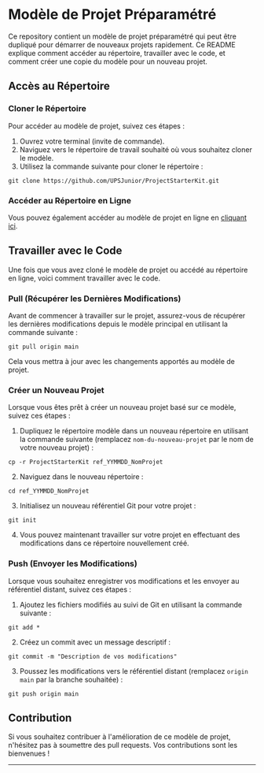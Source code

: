 # Modèle de Projet Préparamétré

Ce repository contient un modèle de projet préparamétré qui peut être dupliqué pour démarrer de nouveaux projets rapidement. Ce README explique comment accéder au répertoire, travailler avec le code, et comment créer une copie du modèle pour un nouveau projet.

## Accès au Répertoire

### Cloner le Répertoire

Pour accéder au modèle de projet, suivez ces étapes :

1. Ouvrez votre terminal (invite de commande).
2. Naviguez vers le répertoire de travail souhaité où vous souhaitez cloner le modèle.
3. Utilisez la commande suivante pour cloner le répertoire :

```shell
git clone https://github.com/UPSJunior/ProjectStarterKit.git
```

### Accéder au Répertoire en Ligne

Vous pouvez également accéder au modèle de projet en ligne en [cliquant ici](https://github.com/UPSJunior/ProjectStarterKit).

## Travailler avec le Code

Une fois que vous avez cloné le modèle de projet ou accédé au répertoire en ligne, voici comment travailler avec le code.

### Pull (Récupérer les Dernières Modifications)

Avant de commencer à travailler sur le projet, assurez-vous de récupérer les dernières modifications depuis le modèle principal en utilisant la commande suivante :

```shell
git pull origin main
```

Cela vous mettra à jour avec les changements apportés au modèle de projet.

### Créer un Nouveau Projet

Lorsque vous êtes prêt à créer un nouveau projet basé sur ce modèle, suivez ces étapes :

1. Dupliquez le répertoire modèle dans un nouveau répertoire en utilisant la commande suivante (remplacez `nom-du-nouveau-projet` par le nom de votre nouveau projet) :

```shell
cp -r ProjectStarterKit ref_YYMMDD_NomProjet
```

2. Naviguez dans le nouveau répertoire :

```shell
cd ref_YYMMDD_NomProjet
```

3. Initialisez un nouveau référentiel Git pour votre projet :

```shell
git init
```

4. Vous pouvez maintenant travailler sur votre projet en effectuant des modifications dans ce répertoire nouvellement créé.

### Push (Envoyer les Modifications)

Lorsque vous souhaitez enregistrer vos modifications et les envoyer au référentiel distant, suivez ces étapes :

1. Ajoutez les fichiers modifiés au suivi de Git en utilisant la commande suivante :

```shell
git add *
```

2. Créez un commit avec un message descriptif :

```shell
git commit -m "Description de vos modifications"
```

3. Poussez les modifications vers le référentiel distant (remplacez `origin main` par la branche souhaitée) :

```shell
git push origin main
```

## Contribution

Si vous souhaitez contribuer à l'amélioration de ce modèle de projet, n'hésitez pas à soumettre des pull requests. Vos contributions sont les bienvenues !

---
